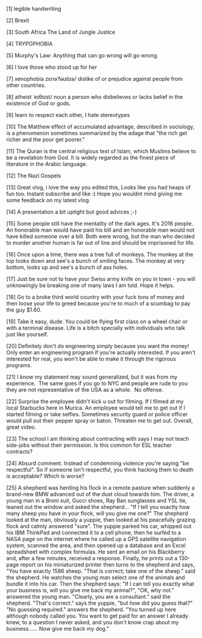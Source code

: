 [1] legible handwriting

[2] Brexit

[3] South Africa The Land of Jungle Justice

[4] TRYPOPHOBIA

[5] Murphy's Law: Anything that can go wrong will go wrong.

[6] I love those who stood up for her﻿

[7] xenophobia zɛnəˈfəʊbɪə/
dislike of or prejudice against people from other countries.

[8] atheist ˈeɪθɪɪst/ noun
a person who disbelieves or lacks belief in the existence of God or gods. 

[9] learn to respect each other, I hate stereotypes﻿

[10] The Matthew effect of accumulated advantage, described in sociology, is a phenomenon sometimes summarized by the adage that "the rich get richer and the poor get poorer."

[11] The Quran is the central religious text of Islam, which Muslims believe to be a revelation from God. It is widely regarded as the finest piece of literature in the Arabic language.

[12] The Nazi Gospels

[13] Great vlog, i love the way you edited this, Looks like you had heaps of fun too. Instant subscribe and like :) Hope you wouldnt mind giving me some feedback on my latest vlog.

[14] A presentation a bit uptight but good advices ;-)﻿

[15] Some people still have the mentality of the dark ages. It's 2016 people. An honorable man would have paid his bill and an honorable man would not have killed someone over a bill. Both were wrong, but the man who decided to murder another human is far out of line and should be imprisoned for life.﻿

[16] Once upon a time, there was a tree full of monkeys. The monkey at the top looks down and see's a bunch of smiling faces. The monkey at very bottom, looks up and see's a bunch of ass holes.﻿

[17] Just be sure not to have your Swiss army knife on you in town - you will unknowingly be breaking one of many laws I am told. Hope it helps. 

[18] Go to a broke third world country with your fuck tons of money and then loose your life to greed because you're to much of a scumbag to pay the guy $1.60.﻿

[19] Take it easy, dude. You could be flying first class on a wheel chair or with a terminal disease. Life is a bitch specially with individuals who talk just like yourself.﻿

[20] Definitely don't do engineering simply because you want the money! Only enter an engineering program if you're actually interested. If you aren't interested for real, you won't be able to make it through the rigorous programs.﻿

[21] I know my statement may sound generalized, but it was from my experience.  The same goes if you go to NYC and people are rude to you they are not representative of the USA as a whole.  No offense.﻿

[22] Surprise the employee didn't kick u out for filming. If I filmed at my local Starbucks here in Murica. An employee would tell me to get out if I started filming or take selfies. Sometimes security guard or police officer would pull out their pepper spray or baton. Threaten me to get out. Overall, great video.﻿

[23] The school I am thinking about contracting with says I may not teach side-jobs without their permission. Is this common for ESL teacher contracts?﻿

[24] Absurd comment. Instead of condemning violence you're saying "be respectful". So if someone isn't respectful, you think hacking them to death is acceptable? Which is worse?﻿

[25] A shepherd was herding his flock in a remote pasture when suddenly a
brand-new BMW advanced out of the dust cloud towards him. The driver, a
young man in a Broni suit, Gucci shoes, Ray Ban sunglasses and YSL tie,
leaned out the window and asked the shepherd... "If I tell you exactly how
many sheep you have in your flock, will you give me one?" The shepherd
looked at the man, obviously a yuppie, then looked at his peacefully
grazing flock and calmly answered "sure".
The yuppie parked his car, whipped out his IBM ThinkPad and connected it
to a cell phone, then he surfed to a NASA page on the internet where he
called up a GPS satellite navigation system, scanned the area, and then
opened up a database and an Excel spreadsheet with complex formulas. He
sent an email on his Blackberry and, after a few minutes, received a
response. Finally, he prints out a 130-page report on his miniaturized
printer then turns to the shepherd and says, "You have exactly 1586 sheep.
"That is correct; take one of the sheep." said the shepherd. He watches
the young man select one of the animals and bundle it into his car.
Then the shepherd says: "If I can tell you exactly what your business is,
will you give me back my animal?", "OK, why not." answered the young man.
"Clearly, you are a consultant." said the shepherd. "That's correct." says
the yuppie, "but how did you guess that?" "No guessing required." answers
the shepherd. "You turned up here although nobody called you. You want to
get paid for an answer I already knew, to a question I never asked, and
you don't know crap about my business...... Now give me back my dog.”
